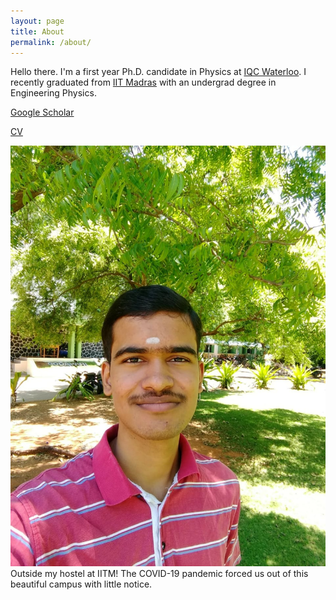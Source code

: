 ```yaml
---
layout: page
title: About
permalink: /about/
---
```


Hello there. I'm a first year Ph.D. candidate in Physics at [IQC Waterloo](https://uwaterloo.ca/institute-for-quantum-computing/). I recently graduated from [IIT Madras](https://www.iitm.ac.in/) with an undergrad degree in Engineering Physics.

[Google Scholar](https://scholar.google.com/citations?user=d9-T--sAAAAJ&hl=en)

[CV](https://sriramgkn.github.io/docs/CV_ram.pdf)

![Image of Sriram](https://raw.githubusercontent.com/SriramGkn/sriramgkn.github.io/master/images/Outside_Godav.jpeg)
Outside my hostel at IITM! The COVID-19 pandemic forced us out of this beautiful campus with little notice.
